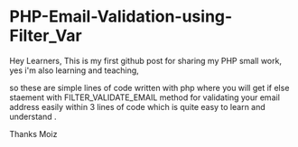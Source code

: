 # PHP-Email-Validation-using-Filter_Var
Hey Learners, This is my first github post for sharing my PHP small work, yes i'm also learning and teaching,

so these are simple lines of code written with php where you will get if else staement with FILTER_VALIDATE_EMAIL method for validating
your email address easily within 3 lines of code which is quite easy to learn and understand .

Thanks
Moiz
